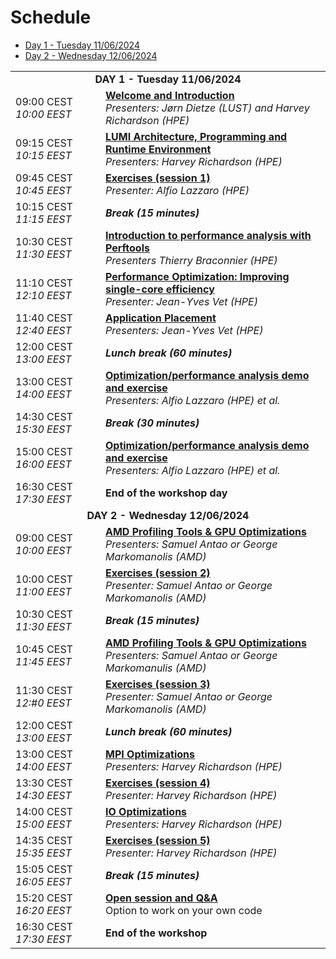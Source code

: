# Schedule


<ul>
    <li><a href="#Day1">Day 1 - Tuesday 11/06/2024</a>
    <li><a href="#Day2">Day 2 - Wednesday 12/06/2024</a>
</ul>

<table style="text-align: left;">
<tbody>
<!--
DAY 1
-->
    <tr>
        <td colspan="2" align="center">
            <a name="Day1"><b>DAY 1 - Tuesday 11/06/2024</b></a>
        </td>
    </tr>
    <tr>
        <td style="width:8em">
            09:00 CEST
            <br/><em>10:00 EEST</em>
        </td>
        <td><b><a href="../M_1_00_Course_Introduction/">Welcome and Introduction</a></b>
        <br/><em>Presenters: Jørn Dietze (LUST) and Harvey Richardson (HPE)</em>
        </td>
    </tr>
    <tr>
        <td style="width:8em">
            09:15 CEST
            <br/><em>10:15 EEST</em>
        </td>
        <td><b><a href="../M_1_01_HPE_PE/">LUMI Architecture, Programming and Runtime Environment</a></b>
        <br/><em>Presenters: Harvey Richardson (HPE)</em>
        </td>
    </tr>
    <tr>
        <td style="width:8em">
            09:45 CEST
            <br/><em>10:45 EEST</em>
        </td>
        <td><b><a href="../ME_1_01_HPE_PE/">Exercises (session 1)</a></b>
        <br/><em>Presenter: Alfio Lazzaro (HPE)</em>
        </td>
    </tr>
    <tr>
        <td>
            10:15 CEST
            <br/><em>11:15 EEST</em>
        </td>
        <td><b><em>Break (15 minutes)</em></b>
        </td>
    </tr>
    <tr>
        <td style="width:8em">
            10:30 CEST
            <br/><em>11:30 EEST</em>
        </td>
        <td><b><a href="../M_1_02_Perftools/">Introduction to performance analysis with Perftools</a></b>
        <br/><em>Presenters Thierry Braconnier (HPE)</em>
        </td>
    </tr>
    <tr>
        <td style="width:8em">
            11:10 CEST
            <br/><em>12:10 EEST</em>
        </td>
        <td><b><a href="../M_1_03_PerformanceOptimization/">Performance Optimization: Improving single-core efficiency</a></b>
        <br/><em>Presenter: Jean-Yves Vet (HPE)</em>
        </td>
    </tr>
    <tr>
        <td style="width:8em">
            11:40 CEST
            <br/><em>12:40 EEST</em>
        </td>
        <td><b><a href="../M_1_04_ApplicationPlacement/">Application Placement</a></b>
        <br/><em>Presenters: Jean-Yves Vet (HPE)</em>
        </td>
    </tr>
    <tr>
        <td>
            12:00 CEST
            <br/><em>13:00 EEST</em>
        </td>
        <td><b><em>Lunch break (60 minutes)</em></b>
        </td>
    </tr>
    <tr>
        <td style="width:8em">
            13:00 CEST
            <br/><em>14:00 EEST</em>
        </td>
        <td><b><a href="../M_1_05_PerformanceAnalysisAtWork_1/">Optimization/performance analysis demo and exercise</a></b>
        <br/><em>Presenters: Alfio Lazzaro (HPE) et al.</em>
        </td>
    </tr>
    <tr>
        <td>
            14:30 CEST
            <br/><em>15:30 EEST</em>
        </td>
        <td><b><em>Break (30 minutes)</em></b>
        </td>
    </tr>
    <tr>
        <td style="width:8em">
            15:00 CEST
            <br/><em>16:00 EEST</em>
        </td>
        <td><b><a href="../M_1_06_PerformanceAnalysisAtWork_2/">Optimization/performance analysis demo and exercise</a></b>
        <br/><em>Presenters: Alfio Lazzaro (HPE) et al.</em>
        </td>
    </tr>
    <tr>
        <td>
            16:30 CEST
            <br/><em>17:30 EEST</em>
        </td>
        <td><b>End of the workshop day</b> 
        </td>
    </tr>
<!--
DAY 2
-->
    <tr>
        <td colspan="2" align="center">
            <a name="Day2"><b>DAY 2 - Wednesday 12/06/2024</b></a>
        </td>
    </tr>
     <tr>
        <td style="width:8em">
            09:00 CEST
            <br/><em>10:00 EEST</em>
        </td>
        <td><b><a href="../M_2_01_AMD_tools_1/">AMD Profiling Tools & GPU Optimizations</a></b>
        <br/><em>Presenters: Samuel Antao or George Markomanolis (AMD)</em>
        </td>
    </tr>
    <tr>
        <td style="width:8em">
            10:00 CEST
            <br/><em>11:00 EEST</em>
        </td>
        <td><b><a href="../ME_2_01_AMD_tools_1/">Exercises (session 2)</a></b>
        <br/><em>Presenter: Samuel Antao or George Markomanolis (AMD)</em>
        </td>
    </tr>
    <tr>
        <td>
            10:30 CEST
            <br/><em>11:30 EEST</em>
        </td>
        <td><b><em>Break (15 minutes)</em></b>
        </td>
    </tr>
    <tr>
        <td style="width:8em">
            10:45 CEST
            <br/><em>11:45 EEST</em>
        </td>
        <td><b><a href="../M_2_02_AMD_tools_2/">AMD Profiling Tools & GPU Optimizations</a></b>
        <br/><em>Presenters: Samuel Antao or George Markomanulis (AMD)</em>
        </td>
    </tr>
    <tr>
        <td style="width:8em">
            11:30 CEST
            <br/><em>12:#0 EEST</em>
        </td>
        <td><b><a href="../ME_2_02_AMD_tools_2/">Exercises (session 3)</a></b>
        <br/><em>Presenter: Samuel Antao or George Markomanolis (AMD)</em>
        </td>
    </tr>
    <tr>
        <td>
            12:00 CEST
            <br/><em>13:00 EEST</em>
        </td>
        <td><b><em>Lunch break (60 minutes)</em></b>
        </td>
    </tr>
    <tr>
        <td style="width:8em">
            13:00 CEST
            <br/><em>14:00 EEST</em>
        </td>
        <td><b><a href="../M_2_03_MPI/">MPI Optimizations</a></b>
        <br/><em>Presenters: Harvey Richardson (HPE)</em>
        </td>
    </tr>
    <tr>
        <td style="width:8em">
            13:30 CEST
            <br/><em>14:30 EEST</em>
        </td>
        <td><b><a href="../ME_2_03_MPI/">Exercises (session 4)</a></b>
        <br/><em>Presenter: Harvey Richardson (HPE)</em>
        </td>
    </tr>
    <tr>
        <td style="width:8em">
            14:00 CEST
            <br/><em>15:00 EEST</em>
        </td>
        <td><b><a href="../M_2_04_IO/">IO Optimizations</a></b>
        <br/><em>Presenters: Harvey Richardson (HPE)</em>
        </td>
    </tr>
    <tr>
        <td style="width:8em">
            14:35 CEST
            <br/><em>15:35 EEST</em>
        </td>
        <td><b><a href="../ME_2_04_IO/">Exercises (session 5)</a></b>
        <br/><em>Presenter: Harvey Richardson (HPE)</em>
        </td>
    </tr>
    <tr>
        <td>
            15:05 CEST
            <br/><em>16:05 EEST</em>
        </td>
        <td><b><em>Break (15 minutes)</em></b>
        </td>
    </tr>
    <tr>
        <td style="width:8em">
            15:20 CEST
            <br/><em>16:20 EEST</em>
        </td>
        <td><b><a href="../M_2_05_OpenSession/">Open session and Q&A</a></b>
        <br/>Option to work on your own code
        </td>
    </tr>
    <tr>
        <td>
            16:30 CEST
            <br/><em>17:30 EEST</em>
        </td>
        <td><b>End of the workshop</b> 
        </td>
    </tr>
</tbody>
</table>


<!--
Building blocks:

    <tr>
        <td style="width:8em">
            09:00 CEST
            <br/><em>10:00 EEST</em>
        </td>
        <td><b><a href="../M00_Course_Introduction/">Welcome and Introduction</a></b>
        <br/><em>Presenters: Jørn Dietze (LUST) and Harvey Richardson (HPE)</em>
        </td>
    </tr>

    <tr>
        <td>
            10:40 CEST
            <br/><em>11:40 EEST</em>
        </td>
        <td><b><em>Break (15 minutes)</em></b>
        </td>
    </tr>

    <tr>
        <td>
            12:00 CEST
            <br/><em>13:00 EEST</em>
        </td>
        <td><b><em>Lunch break (60 minutes)</em></b>
        </td>
    </tr>



-->

